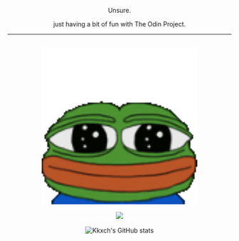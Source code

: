 <p align = "center">
    Unsure.
</p>

<p align = "center">
    just having a bit of fun with The Odin Project.
</p>

---

</br>

<div align = "center">
    <img style = "width: 25em;" src = "stare.gif">
</div>

<div align = "center">

![](https://komarev.com/ghpvc/?username=kkxch&color=blueviolet&label=People+lurking+on+my+profile:&style=for-the-badge)
</div>

</div>


<div align = "center">

<p>

![Kkxch's GitHub stats](https://github-readme-stats.vercel.app/api?username=kkxch&show_icons=true&theme=radical)

</p>

</div>


<!--
**kkxch/kkxch** is a ✨ _special_ ✨ repository because its `README.md` (this file) appears on your GitHub profile.

Here are some ideas to get you started:

- 🔭 I’m currently working on ...
- 🌱 I’m currently learning ...
- 👯 I’m looking to collaborate on ...
- 🤔 I’m looking for help with ...
- 💬 Ask me about ...
- 📫 How to reach me: ...
- 😄 Pronouns: ...
- ⚡ Fun fact: ...
